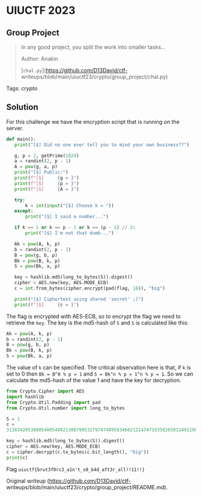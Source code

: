 # UIUCTF 2023

## Group Project

> In any good project, you split the work into smaller tasks...  
>  
>  Author: Anakin  
>  
> [`chal.py`](https://github.com/D13David/ctf-
> writeups/blob/main/uiuctf23/crypto/group_project/chal.py)

Tags: _crypto_

## Solution  
For this challenge we have the encryption script that is running on the
server.

```python  
def main():  
   print("[$] Did no one ever tell you to mind your own business??")

   g, p = 2, getPrime(1024)  
   a = randint(2, p - 1)  
   A = pow(g, a, p)  
   print("[$] Public:")  
   print(f"[$]     {g = }")  
   print(f"[$]     {p = }")  
   print(f"[$]     {A = }")

   try:  
       k = int(input("[$] Choose k = "))  
   except:  
       print("[$] I said a number...")

   if k == 1 or k == p - 1 or k == (p - 1) // 2:  
       print("[$] I'm not that dumb...")

   Ak = pow(A, k, p)  
   b = randint(2, p - 1)  
   B = pow(g, b, p)  
   Bk = pow(B, k, p)  
   S = pow(Bk, a, p)

   key = hashlib.md5(long_to_bytes(S)).digest()  
   cipher = AES.new(key, AES.MODE_ECB)  
   c = int.from_bytes(cipher.encrypt(pad(flag, 16)), "big")

   print("[$] Ciphertext using shared 'secret' ;)")  
   print(f"[$]     {c = }")  
```

The flag is encrypted with AES-ECB, so to encrypt the flag we need to retrieve
the `key`. The key is the md5-hash of `S` and `S` is calculated like this:

```python  
Ak = pow(A, k, p)  
b = randint(2, p - 1)  
B = pow(g, b, p)  
Bk = pow(B, k, p)  
S = pow(Bk, a, p)  
```

The value of `k` can be specified. The critical observation here is that, if
`k` is set to 0 then `Bk = B^0 % p = 1` and `S = Bk^n % p = 1^n % p = 1`. So
we can calculate the md5-hash of the value 1 and have the key for decryption.

```python  
from Crypto.Cipher import AES  
import hashlib  
from Crypto.Util.Padding import pad  
from Crypto.Util.number import long_to_bytes

S = 1  
c =
31383420538805400549021388790532797474095834602121474716358265812491198185235485912863164473747446452579209175051706

key = hashlib.md5(long_to_bytes(S)).digest()  
cipher = AES.new(key, AES.MODE_ECB)  
c = cipher.decrypt(c.to_bytes(c.bit_length(), "big"))  
print(c)  
```

Flag `uiuctf{brut3f0rc3_a1n't_s0_b4d_aft3r_all!!11!!}`

Original writeup (https://github.com/D13David/ctf-
writeups/blob/main/uiuctf23/crypto/group_project/README.md).